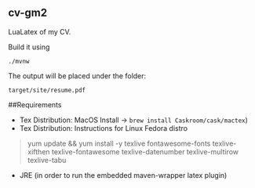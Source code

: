## cv-gm2
LuaLatex of my CV.

Build it using

`./mvnw`

The output will be placed under the folder:

`target/site/resume.pdf`

##Requirements

- Tex Distribution: MacOS Install -> `brew install Caskroom/cask/mactex`)
- Tex Distribution: Instructions for Linux Fedora distro
> yum update && yum install -y texlive fontawesome-fonts texlive-xifthen texlive-fontawesome texlive-datenumber texlive-multirow texlive-tabu
- JRE (in order to run the embedded maven-wrapper latex plugin)
